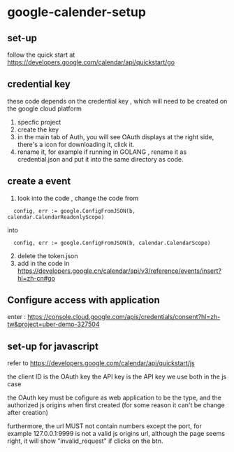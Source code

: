 # google-calender-setup

## set-up
follow the quick start at https://developers.google.com/calendar/api/quickstart/go

## credential key
these code depends on the credential key , which will need to be created on the google cloud platform
1. specfic project
2. create the key
3. in the main tab of Auth, you will see OAuth displays at the right side, there's a icon for downloading it, click it.
4. rename it, for example if running in GOLANG , rename it as credential.json and put it into the same directory as code.

## create a event
1. look into the code , change the code from
```
  config, err := google.ConfigFromJSON(b, calendar.CalendarReadonlyScope)
```
into
```
  config, err := google.ConfigFromJSON(b, calendar.CalendarScope)
```
2. delete the token.json
3. add in the code in https://developers.google.cn/calendar/api/v3/reference/events/insert?hl=zh-cn#go

## Configure access with application
enter : https://console.cloud.google.com/apis/credentials/consent?hl=zh-tw&project=uber-demo-327504

## set-up for javascript

refer to https://developers.google.com/calendar/api/quickstart/js

the client ID is the OAuth key
the API key is the API key
we use both in the js case

the OAuth key must be cofigure as web application to be the type, and the authorized js origins when first created
(for some reason it can't be change after creation)

furthermore, the url MUST not contain numbers except the port, for example 127.0.0.1:9999 is not a valid js origins url, although the page seems right, it will show "invalid_request" if clicks on the btn.
